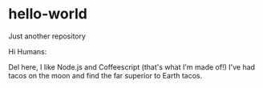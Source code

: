 # hello-world
Just another repository

Hi Humans:

Del here, I like Node.js and Coffeescript (that's what I'm made of!)
I've had tacos on the moon and find the far superior to Earth tacos.
